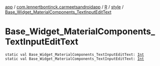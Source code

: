 [app](../../../index.md) / [com.lennertbontinck.carmeetsandroidapp](../../index.md) / [R](../index.md) / [style](index.md) / [Base_Widget_MaterialComponents_TextInputEditText](./-base_-widget_-material-components_-text-input-edit-text.md)

# Base_Widget_MaterialComponents_TextInputEditText

`static val Base_Widget_MaterialComponents_TextInputEditText: `[`Int`](https://kotlinlang.org/api/latest/jvm/stdlib/kotlin/-int/index.html)
`static val Base_Widget_MaterialComponents_TextInputEditText: `[`Int`](https://kotlinlang.org/api/latest/jvm/stdlib/kotlin/-int/index.html)